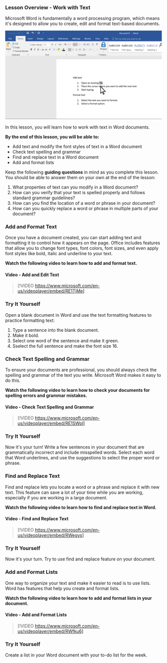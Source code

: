 ### Lesson Overview - Work with Text
Microsoft Word is fundamentally a word processing program, which means it's designed to allow you to create, edit and format text-based documents.

![Screenshot - editting text in Microsoft Word](../media/Work_with_Text_Screenshot.png)

In this lesson, you will learn how to work with text in Word documents.

**By the end of this lesson, you will be able to:**

*   Add text and modify the font styles of text in a Word document
*   Check text spelling and grammar
*   Find and replace text in a Word document
*   Add and format lists

Keep the following **guiding questions** in mind as you complete this lesson. You should be able to answer them on your own at the end of the lesson:

1.  What properties of text can you modify in a Word document?
2.  How can you verify that your text is spelled properly and follows standard grammar guidelines?
3.  How can you find the location of a word or phrase in your document?
4.  How can you quickly replace a word or phrase in multiple parts of your document?

### Add and Format Text

Once you have a document created, you can start adding text and formatting it to control how it appears on the page. Office includes features that allow you to change font types, font colors, font sizes, and even apply font styles like bold, italic and underline to your text.

**Watch the following video to learn how to add and format text.**


####  Video - Add and Edit Text

> [!VIDEO https://www.microsoft.com/en-us/videoplayer/embed/RE1TjMe]


### Try It Yourself

Open a blank document in Word and use the text formatting features to practice formatting text:

1.  Type a sentence into the blank document.
2.  Make it bold.
3.  Select one word of the sentence and make it green.
4.  Sselect the full sentence and make the font size 16.

### Check Text Spelling and Grammar
To ensure your documents are professional, you should always check the spelling and grammar of the text you write. Microsoft Word makes it easy to do this.

**Watch the following video to learn how to check your documents for spelling errors and grammar mistakes.**


#### Video - Check Text Spelling and Grammar

> [!VIDEO https://www.microsoft.com/en-us/videoplayer/embed/RE1SWpl]


### Try It Yourself

Now it's your turn! Write a few sentences in your document that are grammatically incorrect and include misspelled words. Select each word that Word underlines, and use the suggestions to select the proper word or phrase.

### Find and Replace Text
Find and replace lets you locate a word or a phrase and replace it with new text. This feature can save a lot of your time while you are working, especially if you are working in a large document.

**Watch the following video to learn how to find and replace text in Word.**


#### Video - Find and Replace Text

> [!VIDEO https://www.microsoft.com/en-us/videoplayer/embed/RWegys]


### Try It Yourself

Now it's your turn. Try to use find and replace feature on your document.

### Add and Format Lists
One way to organize your text and make it easier to read is to use lists. Word has features that help you create and format lists.

**Watch the following video to learn how to add and format lists in your document.**


#### Video - Add and Format Lists

> [!VIDEO https://www.microsoft.com/en-us/videoplayer/embed/RWfku6]


### Try It Yourself

Create a list in your Word document with your to-do list for the week.
